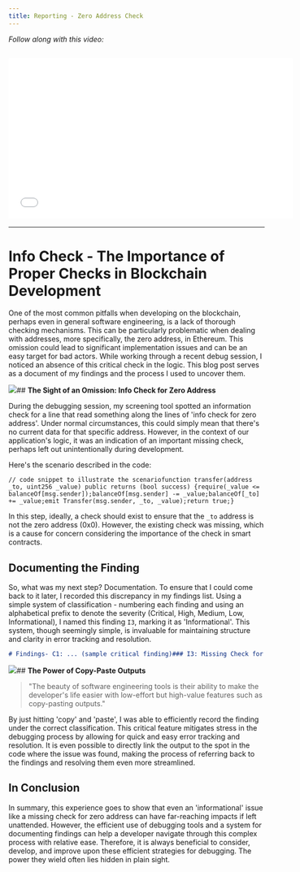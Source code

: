 ```yaml
---
title: Reporting - Zero Address Check
---
```


_Follow along with this video:_

## <iframe width="560" height="315" src="VIDEO_LINK" title="vimeo" frameborder="0" allow="accelerometer; autoplay; clipboard-write; encrypted-media; gyroscope; picture-in-picture; web-share" allowfullscreen></iframe>

---

# Info Check - The Importance of Proper Checks in Blockchain Development

One of the most common pitfalls when developing on the blockchain, perhaps even in general software engineering, is a lack of thorough checking mechanisms. This can be particularly problematic when dealing with addresses, more specifically, the zero address, in Ethereum. This omission could lead to significant implementation issues and can be an easy target for bad actors. While working through a recent debug session, I noticed an absence of this critical check in the logic. This blog post serves as a document of my findings and the process I used to uncover them.

![](https://cdn.videotap.com/v36vdsgvIfzkWCRrdOOE-1.88.png)## **The Sight of an Omission: Info Check for Zero Address**

During the debugging session, my screening tool spotted an information check for a line that read something along the lines of 'info check for zero address'. Under normal circumstances, this could simply mean that there's no current data for that specific address. However, in the context of our application's logic, it was an indication of an important missing check, perhaps left out unintentionally during development.

Here's the scenario described in the code:

```
// code snippet to illustrate the scenariofunction transfer(address _to, uint256 _value) public returns (bool success) {require(_value <= balanceOf[msg.sender]);balanceOf[msg.sender] -= _value;balanceOf[_to] += _value;emit Transfer(msg.sender, _to, _value);return true;}
```

In this step, ideally, a check should exist to ensure that the `_to` address is not the zero address (0x0). However, the existing check was missing, which is a cause for concern considering the importance of the check in smart contracts.

## **Documenting the Finding**

So, what was my next step? Documentation. To ensure that I could come back to it later, I recorded this discrepancy in my findings list. Using a simple system of classification - numbering each finding and using an alphabetical prefix to denote the severity (Critical, High, Medium, Low, Informational), I named this finding `I3`, marking it as 'Informational'. This system, though seemingly simple, is invaluable for maintaining structure and clarity in error tracking and resolution.

```markdown
# Findings- C1: ... (sample critical finding)### I3: Missing Check for Zero Address in transfer functionThe transfer function does not check if `_to` address is the zero address. This could lead to tokens being mistakenly sent to the zero address and becoming irretrievable.- File: contracts/Token.sol- Line number: 45- Recommendation: Add `require(_to != address(0))`
```

![](https://cdn.videotap.com/QeCT6VzhyrWrblKQYKrv-28.24.png)## **The Power of Copy-Paste Outputs**

> "The beauty of software engineering tools is their ability to make the developer's life easier with low-effort but high-value features such as copy-pasting outputs."

By just hitting 'copy' and 'paste', I was able to efficiently record the finding under the correct classification. This critical feature mitigates stress in the debugging process by allowing for quick and easy error tracking and resolution. It is even possible to directly link the output to the spot in the code where the issue was found, making the process of referring back to the findings and resolving them even more streamlined.

## **In Conclusion**

In summary, this experience goes to show that even an 'informational' issue like a missing check for zero address can have far-reaching impacts if left unattended. However, the efficient use of debugging tools and a system for documenting findings can help a developer navigate through this complex process with relative ease. Therefore, it is always beneficial to consider, develop, and improve upon these efficient strategies for debugging. The power they wield often lies hidden in plain sight.
